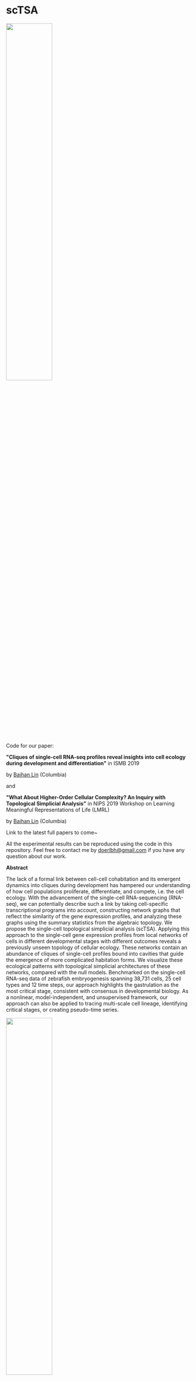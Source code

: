 # scTSA


<img src="./img/tSNE_TDA_timepoints_c40.png" width="50%">



Code for our paper:

 

**"Cliques of single-cell RNA-seq profiles reveal insights into cell ecology during development and differentiation"** in ISMB 2019

by [Baihan Lin](www.baihan.nyc) (Columbia)

and

**"What About Higher-Order Cellular Complexity? An Inquiry with Topological Simplicial Analysis"** in NIPS 2019 Workshop on Learning Meaningful Representations of Life (LMRL)

by [Baihan Lin](http://www.columbia.edu/~bl2681/) (Columbia)



Link to the latest full papers to come~

All the experimental results can be reproduced using the code in this repository. Feel free to contact me by doerlbh@gmail.com if you have any question about our work.




**Abstract**


The lack of a formal link between cell-cell cohabitation and its emergent dynamics into cliques during development has hampered our understanding of how cell populations proliferate, differentiate, and compete, i.e. the cell ecology. With the advancement of the single-cell RNA-sequencing (RNA-seq), we can potentially describe such a link by taking cell-specific transcriptional programs into account, constructing network graphs that reflect the similarity of the gene expression profiles, and analyzing these graphs using the summary statistics from the algebraic topology. We propose the single-cell topological simplicial analysis (scTSA). Applying this approach to the single-cell gene expression profiles from local networks of cells in different developmental stages with different outcomes reveals a previously unseen topology of cellular ecology. These networks contain an abundance of cliques of single-cell profiles bound into cavities that guide the emergence of more complicated habitation forms. We visualize these ecological patterns with topological simplicial architectures of these networks, compared with the null models. Benchmarked on the single-cell RNA-seq data of zebrafish embryogenesis spanning 38,731 cells, 25 cell types and 12 time steps, our approach highlights the gastrulation as the most critical stage, consistent with consensus in developmental biology. As a nonlinear, model-independent, and unsupervised framework, our approach can also be applied to tracing multi-scale cell lineage, identifying critical stages, or creating pseudo-time series.


<img src="./img/TDA_mds_timepoint_simplices_n100.png" width="50%">



## Info

Language: MATLAB, Java, Python3, bash

Platform: MacOS, Linux, Windows



## Citation

If you find this work helpful, please try the models out and cite our work. Thanks!


    @article{lin2019cliques,
      title={{Cliques of single-cell RNA-seq profiles reveal insights into cell ecology during development and differentiation}},
      author={Lin, Baihan},
      booktitle = {Intelligent Systems for Molecular Biology},
      address = {Basel, Switzerland},
      month = {July},
      year={2019}
    }


    @article{lin2019what,
      title={{What About Higher-Order Cellular Complexity? An Inquiry with Topological Simplicial Analysis}},
      author={Lin, Baihan},
      booktitle = {NIPS 2019 Workshop on Learning Meaningful Representations of Life (LMRL)},
      address = {Vancouver, Canada},
      month = {December},
      year={2019}
    }



## Requirements

* Python 3, Java
* numpy and scikit-learn


